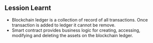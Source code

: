 ## Lession Learnt
- Blockchain ledger is a collection of record of all transactions. Once transaction is added to ledger it cannot be remove.
- Smart contract provides business logic for creating, accessing, modifying and deleting the assets on the blockchain ledger.